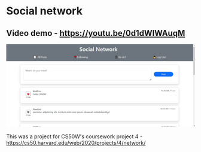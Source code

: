 # Social network

## Video demo - https://youtu.be/0d1dWlWAuqM

![Home page](project4/network/static/network/home.jpg 'Home page')

This was a project for CS50W's coursework project 4 - https://cs50.harvard.edu/web/2020/projects/4/network/
